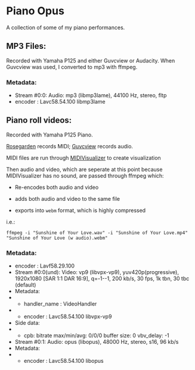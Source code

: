 # Piano Opus

A collection of some of my piano performances.

## MP3 Files:

Recorded with Yamaha P125 and either Guvcview or Audacity.
When Guvcview was used, I converted to mp3 with ffmpeg.

### Metadata:
 - Stream #0:0: Audio: mp3 (libmp3lame), 44100 Hz, stereo, fltp
 - encoder         : Lavc58.54.100 libmp3lame

## Piano roll videos:

Recorded with Yamaha P125 Piano.

[Rosegarden](https://rosegardenmusic.com/) records MIDI; [Guvcview](https://github.com/troxor/guvcview) records audio.

MIDI files are run through [MIDIVisualizer](https://github.com/kosua20/MIDIVisualizer) to create visualization

Then audio and video, which are seperate at this point because MIDIVisualizer has no sound, are passed through ffmpeg which:

 - Re-encodes both audio and video
 
 - adds both audio and video to the same file
 
 - exports into `webm` format, which is highly compressed
 
i.e.:

```
ffmpeg -i "Sunshine of Your Love.wav" -i "Sunshine of Your Love.mp4" "Sunshine of Your Love (w audio).webm"
```

### Metadata:

 - encoder         : Lavf58.29.100
 - Stream #0:0(und): Video: vp9 (libvpx-vp9), yuv420p(progressive), 1920x1080 [SAR 1:1 DAR 16:9], q=-1--1, 200 kb/s, 30 fps, 1k tbn, 30 tbc (default)
 - Metadata:
 - - handler_name    : VideoHandler
 - - encoder         : Lavc58.54.100 libvpx-vp9
 - Side data:
 - - cpb: bitrate max/min/avg: 0/0/0 buffer size: 0 vbv_delay: -1
 - Stream #0:1: Audio: opus (libopus), 48000 Hz, stereo, s16, 96 kb/s
 - Metadata:
 - - encoder         : Lavc58.54.100 libopus



